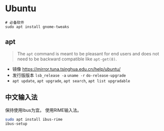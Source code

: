 # Ubuntu

```
# 必备软件
sudo apt install gnome-tweaks
```

## apt

> The `apt` command is meant to be pleasant for end users and does not need
> to be backward compatible like `apt-get(8)`.

- 镜像 <https://mirror.tuna.tsinghua.edu.cn/help/ubuntu/>
- 发行版版本 `lsb_release -a` `uname -r` `do-release-upgrade`
- `apt update`, `apt upgrade`, `apt search`, `apt list upgradable`

## 中文输入法

保持使用Ibus为宜。
使用RIME输入法。

```sh
sudo apt install ibus-rime
ibus-setup
```

